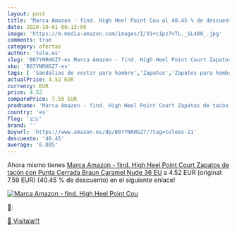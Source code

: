 ```yaml
---
layout: post
title: 'Marca Amazon - find. High Heel Point Cou al 40.45 % de descuento'
date: 2020-10-01 06:13:09
image: 'https://m.media-amazon.com/images/I/31+c1pz7vTL._SL400_.jpg'
comments: true
category: ofertas
author: 'tole.es'
slug: 'B07YNRHGZ7-es Marca Amazon - find. High Heel Point Court Zapatos de...'
sku: 'B07YNRHGZ7-es'
tags: [ 'Sandalias de vestir para hombre','Zapatos','Zapatos para hombre','Zapatos y complementos','zapatos', ]
actualPrice: 4.52 EUR
currency: EUR
price: 4.52
comparePrice: 7.59 EUR
prodname: 'Marca Amazon - find. High Heel Point Court Zapatos de tacón con Punta Cerrada  Braun  Caramel  Nude   36 EU'
country: 'es'
flag: '🇪🇸'
brand: ''
buyurl: 'https://www.amazon.es/dp/B07YNRHGZ7/?tag=tolees-21'
descuento: '40.45'
average: '6.885'
---
```


Ahora mismo tienes [Marca Amazon - find. High Heel Point Court Zapatos de tacón con Punta Cerrada  Braun  Caramel  Nude   36 EU](https://www.amazon.es/dp/B07YNRHGZ7/?tag=tolees-21) a 4.52 EUR (original: 7.59 EUR) (40.45 %  de descuento) en el siguiente enlace!

[![Marca Amazon - find. High Heel Point Cou](https://m.media-amazon.com/images/I/31+c1pz7vTL._SL400_.jpg)](https://www.amazon.es/dp/B07YNRHGZ7/?tag=tolees-21)

🔎:


[🛒 Visítala!!!](https://www.amazon.es/dp/B07YNRHGZ7/?tag=tolees-21)
